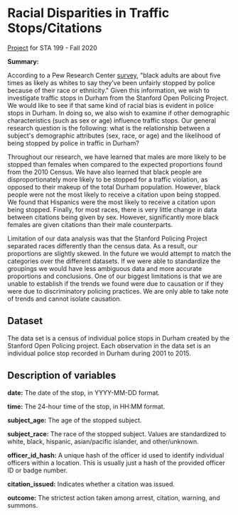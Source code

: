 # Racial Disparities in Traffic Stops/Citations

[Project](https://sta199-fa20-002.netlify.app/project/) for STA 199 - Fall 2020

**Summary:** 

According to a Pew Research Center [survey](https://www.pewresearch.org/fact-tank/2020/06/03/10-things-we-know-about-race-and-policing-in-the-u-s/), "black adults are about five times as likely as whites to say they’ve been unfairly stopped by police because of their race or ethnicity." Given this information, we wish to investigate traffic stops in Durham from the Stanford Open Policing Project. We would like to see if that same kind of racial bias is evident in police stops in Durham. In doing so, we also wish to examine if other demographic characteristics (such as sex or age) influence traffic stops. Our general research question is the following: what is the relationship between a subject's demographic attributes (sex, race, or age) and the likelihood of being stopped by police in traffic in Durham? 

Throughout our research, we have learned that males are more likely to be stopped than females when compared to the expected proportions found from the 2010 Census. We have also learned that black people are disproportionately more likely to be stopped for a traffic violation, as opposed to their makeup of the total Durham population. However, black people were not the most likely to receive a citation upon being stopped. We found that Hispanics were the most likely to receive a citation upon being stopped. Finally, for most races, there is very little change in data between citations being given by sex. However, significantly more black females are given citations than their male counterparts. 

Limitation of our data analysis was that the Stanford Policing Project separated races differently than the census data. As a result, our proportions are slightly skewed. In the future we would attempt to match the categories over the different datasets. If we were able to standardize the groupings we would have less ambiguous data and more accurate proportions and conclusions. One of our biggest limitations is that we are unable to establish if the trends we found were due to causation or if they were due to discriminatory policing practices. We are only able to take note of trends and cannot isolate causation.

## Dataset

The data set is a census of individual police stops in Durham created by the Stanford Open Policing project. Each observation in the data set is an individual police stop recorded in Durham during 2001 to 2015.

## Description of variables

**date:** The date of the stop, in YYYY-MM-DD format.

**time:** The 24-hour time of the stop, in HH:MM format.

**subject_age:** The age of the stopped subject.

**subject_race:** The race of the stopped subject. Values are standardized to white, black, hispanic, asian/pacific islander, and other/unknown.

**officer_id_hash:** A unique hash of the officer id used to identify individual officers within a location. This is usually just a hash of the provided officer ID or badge number.

**citation_issued:** Indicates whether a citation was issued.

**outcome:** The strictest action taken among arrest, citation, warning, and summons.
